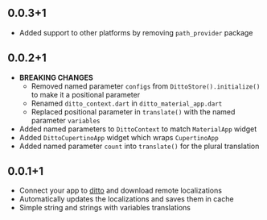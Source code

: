 ## 0.0.3+1
* Added support to other platforms by removing `path_provider` package

## 0.0.2+1

- **BREAKING CHANGES**
  - Removed named parameter `configs` from `DittoStore().initialize()` to make it a positional parameter
  - Renamed `ditto_context.dart` in `ditto_material_app.dart`
  - Replaced positional parameter in `translate()` with the named parameter `variables`
- Added named parameters to `DittoContext` to match `MaterialApp` widget
- Added `DittoCupertinoApp` widget which wraps `CupertinoApp`
- Added named parameter `count` into `translate()` for the plural translation

## 0.0.1+1

- Connect your app to [ditto](https://dittowords.com) and download remote localizations
- Automatically updates the localizations and saves them in cache
- Simple string and strings with variables translations
